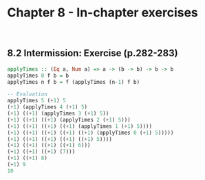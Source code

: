 # Chapter 8 - In-chapter exercises
</br>

## 8.2 Intermission: Exercise (p.282-283)
```haskell
applyTimes :: (Eq a, Num a) => a -> (b -> b) -> b -> b
applyTimes 0 f b = b
applyTimes n f b = f (applyTimes (n-1) f b)

-- Evaluation
applyTimes 5 (+1) 5
(+1) (applyTimes 4 (+1) 5)
(+1) ((+1) (applyTimes 3 (+1) 5))
(+1) ((+1) ((+1) (applyTimes 2 (+1) 5)))
(+1) ((+1) ((+1) ((+1) (applyTimes 1 (+1) 5))))
(+1) ((+1) ((+1) ((+1) ((+1) (applyTimes 0 (+1) 5)))))
(+1) ((+1) ((+1) ((+1) ((+1) 5))))
(+1) ((+1) ((+1) ((+1) 6)))
(+1) ((+1) ((+1) (7)))
(+1) ((+1) 8)
(+1) 9
10
```

